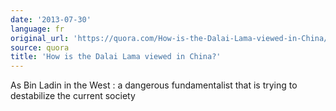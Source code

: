 ```yaml
---
date: '2013-07-30'
language: fr
original_url: 'https://quora.com/How-is-the-Dalai-Lama-viewed-in-China/answer/Clément-Renaud'
source: quora
title: 'How is the Dalai Lama viewed in China?'
---
```


As Bin Ladin in the West : a dangerous fundamentalist that is trying to
destabilize the current society
